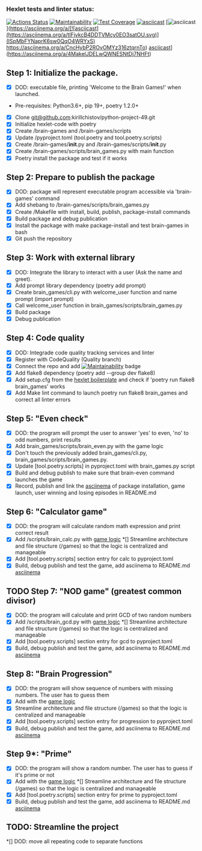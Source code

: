 ### Hexlet tests and linter status:
[![Actions Status](https://github.com/kirillchistov/python-project-49/actions/workflows/hexlet-check.yml/badge.svg)](https://github.com/kirillchistov/python-project-49/actions)
[![Maintainability](https://api.codeclimate.com/v1/badges/d922981a966fe718675c/maintainability)](https://codeclimate.com/github/kirillchistov/python-project-49/maintainability)
[![Test Coverage](https://api.codeclimate.com/v1/badges/d922981a966fe718675c/test_coverage)](https://codeclimate.com/github/kirillchistov/python-project-49/test_coverage)
[![asciicast](https://asciinema.org/a/IFei1plp3YOf1V7D1XAhq2Ztm.svg)](https://asciinema.org/a/IFei1plp3YOf1V7D1XAhq2Ztm)
[![asciicast](https://asciinema.org/a/tlFjvkcB4DDTVMcy0EO3satOU.svg)](https://asciinema.org/a/[![asciicast](https://asciinema.org/a/tlFjvkcB4DDTVMcy0EO3satOU.svg)](ISpMbFYNaprK6sw0QqO4WRYxS)
https://asciinema.org/a/CncHybP2ROvOMYz316ztqrnTo)
[asciicast](https://asciinema.org/a/tlFjvkcB4DDTVMcy0EO3satOU.svg)](https://asciinema.org/a/4MakelJDELwQWNESNtDj7NHFt)

## Step 1: Initialize the package. 
*[x] DOD: executable file, printing 'Welcome to the Brain Games!' when launched.
- Pre-requisites: Python3.6+, pip 19+, poetry 1.2.0+
*[x] Clone git@github.com:kirillchistov/python-project-49.git
*[x] Initialize hexlet-code with poetry
*[x] Create /brain-games and /brain-games/scripts
*[x] Update /pyproject.toml (tool.poetry and tool.poetry.scripts)
*[x] Create /brain-games/__init__.py and /brain-games/scripts/__init__.py
*[x] Create /brain-games/scripts/brain_games.py with main function
*[x] Poetry install the package and test if it works

## Step 2: Prepare to publish the package
*[x] DOD: package will represent executable program accessible via 'brain-games' command
*[x] Add shebang to /brain-games/scripts/brain_games.py
*[x] Create /Makefile with install, build, publish, package-install commands
*[x] Build package and debug publication
*[x] Install the package with make package-install and test brain-games in bash
*[x] Git push the repository

## Step 3: Work with external library
*[x] DOD: Integrate the library to interact with a user (Ask the name and greet).
*[x] Add prompt library dependency (poetry add prompt)
*[x] Create brain_games/cli.py with welcome_user function and name prompt (import prompt)
*[x] Call welcome_user function in brain_games/scripts/brain_games.py
*[x] Build package
*[x] Debug publication

## Step 4: Code quality
*[x] DOD: Integrade code quality tracking services and linter
*[x] Register with CodeQuality (Quality branch)
*[x] Connect the repo and add [![Maintainability](https://api.codeclimate.com/v1/badges/d922981a966fe718675c/maintainability)](https://codeclimate.com/github/kirillchistov/python-project-49/maintainability) badge
*[x] Add flake8 dependency (poetry add --group dev flake8)
*[x] Add setup.cfg from the [hexlet boilerplate](https://github.com/hexlet-boilerplates/python-package/blob/main/setup.cfg) and check if 'poetry run flake8 brain_games' works
*[x] Add Make lint command to launch poetry run flake8 brain_games and correct all linter errors

## Step 5: "Even check"
*[x] DOD: the program will prompt the user to answer 'yes' to even, 'no' to odd numbers, print results
*[x] Add brain_games/scripts/brain_even.py with the game logic
*[x] Don't touch the previously added brain_games/cli.py, brain_games/scripts/brain_games.py.
*[x] Update [tool.poetry.scripts] in pyproject.toml with brain_games.py script
*[x] Build and debug publish to make sure that brain-even command launches the game
*[x] Record, publish and link the [asciinema](https://asciinema.org/a/IFei1plp3YOf1V7D1XAhq2Ztm) of package installation, game launch, user winning and losing episodes in README.md

## Step 6: "Calculator game"
*[x] DOD: the program will calculate random math expression and print correct result
*[x] Add /scripts/brain_calc.py with [game logic](https://ru.hexlet.io/projects/49/members/36039?step=6)
*[] Streamline architecture and file structure (/games) so that the logic is centralized and manageable
*[x] Add [tool.poetry.scripts] section entry for calc to pyproject.toml
*[x] Build, debug publish and test the game, add asciinema to README.md
[asciinema](https://asciinema.org/a/tlFjvkcB4DDTVMcy0EO3satOU)

## TODO Step 7: "NOD game" (greatest common divisor)
*[x] DOD: the program will calculate and print GCD of two random numbers
*[x] Add /scripts/brain_gcd.py with [game logic](https://ru.hexlet.io/projects/49/members/36039?step=7)
*[] Streamline architecture and file structure (/games) so that the logic is centralized and manageable
*[x] Add [tool.poetry.scripts] section entry for gcd to pyproject.toml
*[x] Build, debug publish and test the game, add asciinema to README.md
[asciinema](https://asciinema.org/a/ISpMbFYNaprK6sw0QqO4WRYxS)

## Step 8: "Brain Progression"
*[x] DOD: the program will show sequence of numbers with missing numbers. The user has to guess them
*[x] Add with the [game logic](https://ru.hexlet.io/projects/49/members/36039?step=8)
*[x] Streamline architecture and file structure (/games) so that the logic is centralized and manageable
*[x] Add [tool.poetry.scripts] section entry for progression to pyproject.toml
*[x] Build, debug publish and test the game, add asciinema to README.md
[asciinema](https://asciinema.org/a/CncHybP2ROvOMYz316ztqrnTo)

## Step 9*: "Prime"
*[x] DOD: the program will show a random number. The user has to guess if it's prime or not
*[x] Add with the [game logic](https://ru.hexlet.io/projects/49/members/36039?step=9)
*[] Streamline architecture and file structure (/games) so that the logic is centralized and manageable
*[x] Add [tool.poetry.scripts] section entry for prime to pyproject.toml
*[x] Build, debug publish and test the game, add asciinema to README.md
[asciinema](https://asciinema.org/a/4MakelJDELwQWNESNtDj7NHFt)

## TODO: Streamline the project
*[] DOD: move all repeating code to separate functions